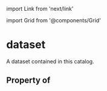 import Link from 'next/link'
  
import Grid from '@components/Grid'

# dataset

A dataset contained in this catalog.

## Property of



